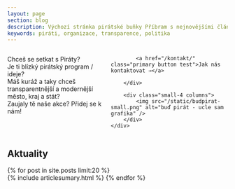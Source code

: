 ```yaml
---
layout: page
section: blog
description: Výchozí stránka pirátské buňky Příbram s nejnovějšími články a základním rozcestníkem.
keywords: piráti, organizace, transparence, politika
---
```



<section class="hero alert-box secondary">
	<div class="row">
		<div class="small-8 columns">
			<p>
				Chceš se setkat s Piráty?<br/>
				Je ti blízký pirátský program / ideje?<br/>
				Máš kuráž a taky chceš transparentnější a modernější město, kraj a stát?<br/>
				Zaujaly tě naše akce? Přidej se k nám!
			</p>

			<a href="/kontakt/" class="primary button test">Jak nás kontaktovat →</a>

		</div>

		<div class="small-4 columns">
			<img src="/static/budpirat-small.png" alt="buď pirát - ucle sam grafika" />
		</div>
	</div>
</section>


## Aktuality <i class="fa fa-newspaper-o"></i>

{% for post in site.posts limit:20 %}  
{% include articlesumary.html %}
{% endfor %}  
